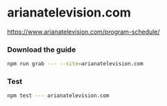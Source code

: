 # arianatelevision.com

https://www.arianatelevision.com/program-schedule/

### Download the guide

```sh
npm run grab --- --site=arianatelevision.com
```

### Test

```sh
npm test --- arianatelevision.com
```
